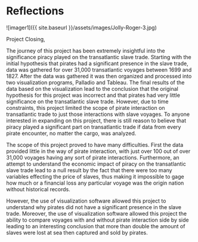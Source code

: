 # Reflections

![imager1]({{ site.baseurl }}/assets/images/Jolly-Roger-3.jpg)

Project Closing, 

The journey of this project has been extremely insightful into the significance piracy played on the transatlantic slave trade. Starting with the initial hypothesis that pirates had a significant presence in the slave trade, data was gathered for over 31,000 transatlantic voyages between 1699 and 1827. After the data was gathered it was then organized and processed into two visualization programs, Palladio and Tableau. The final results of the data based on the visualization lead to the conclusion that the original hypothesis for this project was incorrect and that pirates had very little significance on the transatlantic slave trade. However, due to time constraints, this project limited the scope of pirate interaction on transatlantic trade to just those interactions with slave voyages. To anyone interested in expanding on this project, there is still reason to believe that piracy played a significant part on transatlantic trade if data from every pirate encounter, no matter the cargo, was analyzed. 

The scope of this project proved to have many difficulties. First the data provided little in the way of pirate interaction, with just over 100 out of over 31,000 voyages having any sort of pirate interactions. Furthermore, an attempt to understand the economic impact of piracy on the transatlantic slave trade lead to a null result by the fact that there were too many variables effecting the price of slaves, thus making it impossible to gage how much or a financial loss any particular voyage was the origin nation without historical records. 

However, the use of visualization software allowed this project to understand why pirates did not have a significant presence in the slave trade. Moreover, the use of visualization software allowed this project the ability to compare voyages with and without pirate interaction side by side leading to an interesting conclusion that more than double the amount of slaves were lost at sea then captured and sold by pirates.

